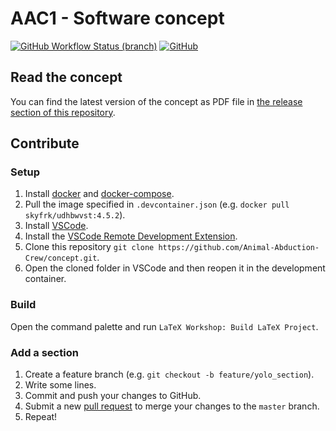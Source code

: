 # AAC1 - Software concept

[![GitHub Workflow Status (branch)](https://img.shields.io/github/workflow/status/Animal-Abduction-Crew/concept/CI/master)](https://github.com/Animal-Abduction-Crew/concept/actions) [![GitHub](https://img.shields.io/github/license/Animal-Abduction-Crew/concept)](https://github.com/Animal-Abduction-Crew/concept/blob/master/LICENSE)

## Read the concept

You can find the latest version of the concept as PDF file in [the release section of this repository](https://github.com/Animal-Abduction-Crew/concept/releases).

## Contribute

### Setup

1. Install [docker](https://docs.docker.com/get-started/#download-and-install-docker-desktop) and [docker-compose](https://docs.docker.com/compose/install/).
2. Pull the image specified in `.devcontainer.json` (e.g. `docker pull skyfrk/udhbwvst:4.5.2`).
3. Install [VSCode](https://code.visualstudio.com/).
4. Install the [VSCode Remote Development Extension](https://marketplace.visualstudio.com/items?itemName=ms-vscode-remote.vscode-remote-extensionpack).
5. Clone this repository `git clone https://github.com/Animal-Abduction-Crew/concept.git`.
6. Open the cloned folder in VSCode and then reopen it in the development container.

### Build

Open the command palette and run `LaTeX Workshop: Build LaTeX Project`.

### Add a section

1. Create a feature branch (e.g. `git checkout -b feature/yolo_section`).
2. Write some lines.
3. Commit and push your changes to GitHub.
4. Submit a new [pull request](https://help.github.com/en/github/collaborating-with-issues-and-pull-requests/about-pull-requests) to merge your changes to the `master` branch.
5. Repeat!